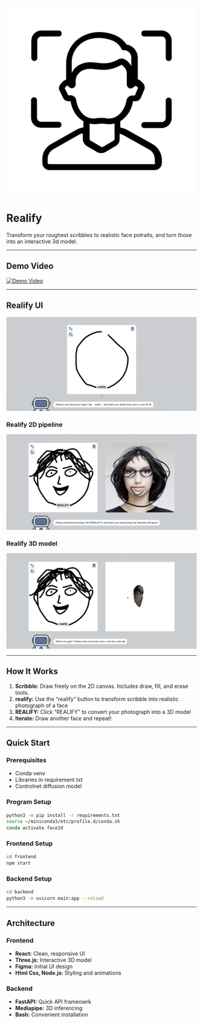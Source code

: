 ![Logo](./assets/logo.png)

# Realify

Transform your roughest scribbles to realistic face potraits, and turn those into an interactive 3d model.

---

## Demo Video

[![Demo Video](./assets/thumbnail.png)](./assets/realify.mp4)


---

## Realify UI

![Realify Canvas UI](./assets/realify-ui.jpg)

### Realify 2D pipeline

![Vibe Draw 2D Canvas](./assets/realify-2d.jpg)

### Realify 3D model

![Vibe Draw 3D World](./assets/realify-3d.jpg)

---

## How It Works

1. **Scribble:** Draw freely on the 2D canvas. Includes draw, fill, and erase tools.
2. **realify:** Use the “realify” button to transform scribble into realistic photograph of a face  
3. **REALIFY:** Click “REALIFY” to convert your photograph into a 3D model  
4. **Iterate:** Draw another face and repeat!  

---

## Quick Start

### Prerequisites

- Conda venv
- Libraries in requirement.txt
- Controlnet diffusion model

### Program Setup
```bash
python3 -m pip install -r requirements.txt
source ~/miniconda3/etc/profile.d/conda.sh
conda activate face3d
```

### Frontend Setup

```bash
cd frontend
npm start
```

### Backend Setup

```bash
cd backend
python3 -m uvicorn main:app --reload
```

---
## Architecture

### Frontend
- **React:** Clean, responsive UI
- **Three.js:** Interactive 3D model  
- **Figma:** Initial UI design
- **Html Css, Node.js:** Styling and animations

### Backend
- **FastAPI:** Quick API frameowrk
- **Mediapipe:** 3D inferencing
- **Bash:** Convenient installation  



